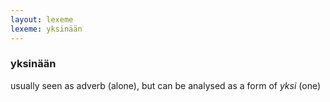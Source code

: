 ```yaml
---
layout: lexeme
lexeme: yksinään
---
```


###  yksinään 
usually seen as adverb (alone), but can be analysed as a form of *yksi* (one)

